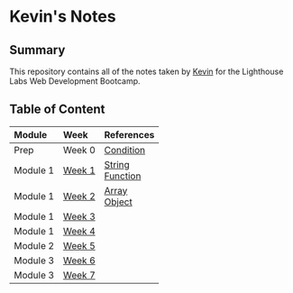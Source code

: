 # Kevin's Notes

## Summary 

This repository contains all of the notes taken by [Kevin](https://github.com/TinyMito) for the Lighthouse Labs Web Development Bootcamp.

## Table of Content
| Module   | Week   | References |
| :------- | :----- | :------ |
| Prep     | Week 0 | [Condition](condition.md) |
| Module 1 | [Week 1](week1.md) | [String](string.md)<br>[Function](function.md) |
| Module 1 | [Week 2](week2.md) | [Array](array.md)<br>[Object](object.md) |
| Module 1 | [Week 3](week3.md) |  |
| Module 1 | [Week 4](week4.md) |  |
| Module 2 | [Week 5](week5.md) |  |
| Module 3 | [Week 6](week6.md) |  |
| Module 3 | [Week 7](week7.md) |  |